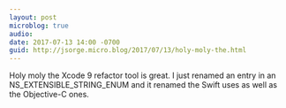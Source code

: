 ```yaml
---
layout: post
microblog: true
audio: 
date: 2017-07-13 14:00 -0700
guid: http://jsorge.micro.blog/2017/07/13/holy-moly-the.html
---
```

Holy moly the Xcode 9 refactor tool is great. I just renamed an entry in an  NS_EXTENSIBLE_STRING_ENUM and it renamed the Swift uses as well as the Objective-C ones.
